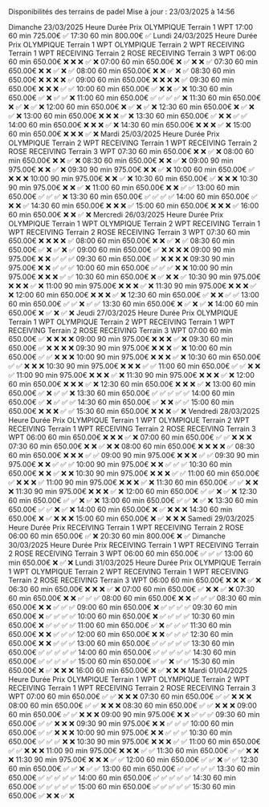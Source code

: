 Disponibilités des terrains de padel
Mise à jour : 23/03/2025 à 14:56

Dimanche 23/03/2025
Heure	Durée	Prix	OLYMPIQUE Terrain 1 WPT
17:00	60 min	725.00€	✅
17:30	60 min	800.00€	✅
Lundi 24/03/2025
Heure	Durée	Prix	OLYMPIQUE Terrain 1 WPT	OLYMPIQUE Terrain 2 WPT	RECEIVING Terrain 1 WPT	RECEIVING Terrain 2 ROSE	RECEIVING Terrain 3 WPT
06:00	60 min	650.00€	❌	❌	❌	✅	❌
07:00	60 min	650.00€	❌	✅	❌	❌	✅
07:30	60 min	650.00€	❌	❌	✅	❌	✅
08:00	60 min	650.00€	❌	❌	✅	❌	✅
08:30	60 min	650.00€	❌	❌	❌	❌	✅
09:00	60 min	650.00€	❌	❌	❌	❌	✅
09:30	60 min	650.00€	❌	❌	❌	✅	✅
10:00	60 min	650.00€	✅	❌	❌	✅	❌
10:30	60 min	650.00€	✅	❌	✅	✅	❌
11:00	60 min	650.00€	✅	✅	✅	✅	❌
11:30	60 min	650.00€	❌	✅	❌	✅	❌
12:00	60 min	650.00€	❌	✅	❌	✅	❌
12:30	60 min	650.00€	❌	✅	❌	✅	❌
13:00	60 min	650.00€	❌	❌	❌	✅	❌
13:30	60 min	650.00€	✅	❌	❌	✅	✅
14:00	60 min	650.00€	❌	❌	❌	✅	❌
14:30	60 min	650.00€	❌	❌	❌	✅	❌
15:00	60 min	650.00€	❌	❌	❌	✅	❌
Mardi 25/03/2025
Heure	Durée	Prix	OLYMPIQUE Terrain 2 WPT	RECEIVING Terrain 1 WPT	RECEIVING Terrain 2 ROSE	RECEIVING Terrain 3 WPT
07:30	60 min	650.00€	❌	❌	✅	❌
08:00	60 min	650.00€	❌	❌	✅	❌
08:30	60 min	650.00€	❌	❌	✅	❌
09:00	90 min	975.00€	❌	❌	✅	❌
09:30	90 min	975.00€	❌	❌	✅	❌
10:00	60 min	650.00€	✅	❌	❌	❌
10:00	90 min	975.00€	❌	❌	✅	❌
10:30	60 min	650.00€	✅	❌	❌	❌
10:30	90 min	975.00€	❌	❌	✅	❌
11:00	60 min	650.00€	❌	❌	✅	✅
13:00	60 min	650.00€	✅	✅	✅	❌
13:30	60 min	650.00€	✅	✅	✅	✅
14:00	60 min	650.00€	✅	❌	❌	✅
14:30	60 min	650.00€	❌	❌	❌	✅
15:00	60 min	650.00€	❌	❌	❌	✅
16:00	60 min	650.00€	❌	❌	✅	❌
Mercredi 26/03/2025
Heure	Durée	Prix	OLYMPIQUE Terrain 1 WPT	OLYMPIQUE Terrain 2 WPT	RECEIVING Terrain 1 WPT	RECEIVING Terrain 2 ROSE	RECEIVING Terrain 3 WPT
07:30	60 min	650.00€	❌	❌	❌	❌	✅
08:00	60 min	650.00€	❌	❌	✅	❌	✅
08:30	60 min	650.00€	✅	❌	✅	❌	✅
09:00	60 min	650.00€	✅	❌	❌	❌	❌
09:00	90 min	975.00€	❌	❌	✅	✅	✅
09:30	60 min	650.00€	✅	❌	❌	❌	❌
09:30	90 min	975.00€	❌	❌	✅	✅	✅
10:00	60 min	650.00€	✅	✅	✅	❌	❌
10:00	90 min	975.00€	❌	❌	❌	✅	✅
10:30	60 min	650.00€	❌	✅	❌	❌	✅
10:30	90 min	975.00€	❌	❌	❌	✅	❌
11:00	90 min	975.00€	❌	❌	❌	✅	❌
11:30	90 min	975.00€	❌	❌	❌	✅	❌
12:00	60 min	650.00€	❌	❌	❌	✅	❌
12:30	60 min	650.00€	✅	❌	❌	✅	✅
13:00	60 min	650.00€	✅	✅	❌	✅	✅
13:30	60 min	650.00€	❌	✅	❌	✅	❌
14:00	60 min	650.00€	❌	✅	❌	✅	❌
Jeudi 27/03/2025
Heure	Durée	Prix	OLYMPIQUE Terrain 1 WPT	OLYMPIQUE Terrain 2 WPT	RECEIVING Terrain 1 WPT	RECEIVING Terrain 2 ROSE	RECEIVING Terrain 3 WPT
07:00	60 min	650.00€	✅	❌	❌	❌	❌
09:00	90 min	975.00€	❌	❌	❌	✅	❌
09:30	60 min	650.00€	✅	❌	❌	❌	❌
09:30	90 min	975.00€	❌	❌	❌	✅	❌
10:00	60 min	650.00€	✅	✅	❌	❌	❌
10:00	90 min	975.00€	❌	❌	❌	✅	❌
10:30	60 min	650.00€	✅	✅	❌	❌	❌
10:30	90 min	975.00€	❌	❌	❌	✅	✅
11:00	60 min	650.00€	✅	✅	❌	❌	✅
11:00	90 min	975.00€	❌	❌	❌	✅	❌
11:30	90 min	975.00€	❌	❌	❌	✅	❌
12:00	60 min	650.00€	❌	❌	❌	✅	❌
12:30	60 min	650.00€	❌	❌	❌	✅	❌
13:00	60 min	650.00€	✅	❌	✅	✅	❌
13:30	60 min	650.00€	✅	✅	✅	✅	✅
14:00	60 min	650.00€	✅	❌	✅	✅	✅
14:30	60 min	650.00€	✅	❌	❌	✅	✅
15:00	60 min	650.00€	❌	❌	❌	✅	✅
15:30	60 min	650.00€	❌	❌	❌	✅	❌
Vendredi 28/03/2025
Heure	Durée	Prix	OLYMPIQUE Terrain 1 WPT	OLYMPIQUE Terrain 2 WPT	RECEIVING Terrain 1 WPT	RECEIVING Terrain 2 ROSE	RECEIVING Terrain 3 WPT
06:00	60 min	650.00€	❌	❌	❌	✅	❌
07:00	60 min	650.00€	✅	✅	❌	❌	❌
07:30	60 min	650.00€	❌	❌	✅	❌	❌
08:00	60 min	650.00€	❌	❌	❌	❌	✅
08:30	60 min	650.00€	❌	❌	❌	✅	✅
09:00	90 min	975.00€	❌	❌	❌	✅	✅
09:30	90 min	975.00€	❌	❌	✅	✅	✅
10:00	90 min	975.00€	❌	❌	✅	✅	✅
10:30	60 min	650.00€	❌	❌	✅	❌	❌
10:30	90 min	975.00€	❌	❌	❌	✅	✅
11:00	60 min	650.00€	✅	❌	❌	❌	✅
11:00	90 min	975.00€	❌	❌	❌	✅	❌
11:30	60 min	650.00€	✅	✅	❌	❌	❌
11:30	90 min	975.00€	❌	❌	❌	✅	❌
12:00	60 min	650.00€	✅	✅	❌	✅	❌
12:30	60 min	650.00€	✅	✅	❌	✅	❌
13:00	60 min	650.00€	✅	✅	❌	✅	❌
13:30	60 min	650.00€	✅	✅	❌	✅	❌
14:00	60 min	650.00€	❌	✅	❌	❌	❌
14:30	60 min	650.00€	❌	✅	❌	❌	❌
15:00	60 min	650.00€	❌	✅	❌	❌	❌
Samedi 29/03/2025
Heure	Durée	Prix	RECEIVING Terrain 1 WPT	RECEIVING Terrain 2 ROSE
06:00	60 min	650.00€	✅	❌
20:30	60 min	800.00€	❌	✅
Dimanche 30/03/2025
Heure	Durée	Prix	RECEIVING Terrain 1 WPT	RECEIVING Terrain 2 ROSE	RECEIVING Terrain 3 WPT
06:00	60 min	650.00€	✅	✅	✅
13:00	60 min	650.00€	❌	✅	❌
Lundi 31/03/2025
Heure	Durée	Prix	OLYMPIQUE Terrain 1 WPT	OLYMPIQUE Terrain 2 WPT	RECEIVING Terrain 1 WPT	RECEIVING Terrain 2 ROSE	RECEIVING Terrain 3 WPT
06:00	60 min	650.00€	❌	❌	❌	✅	❌
06:30	60 min	650.00€	❌	❌	❌	✅	❌
07:00	60 min	650.00€	✅	❌	❌	✅	❌
07:30	60 min	650.00€	❌	❌	✅	✅	✅
08:00	60 min	650.00€	❌	❌	✅	✅	✅
08:30	60 min	650.00€	❌	❌	✅	✅	✅
09:00	60 min	650.00€	❌	✅	✅	✅	✅
09:30	60 min	650.00€	❌	✅	✅	✅	✅
10:00	60 min	650.00€	❌	✅	✅	✅	✅
10:30	60 min	650.00€	❌	✅	✅	✅	✅
11:00	60 min	650.00€	✅	❌	✅	✅	✅
11:30	60 min	650.00€	❌	❌	✅	✅	✅
12:00	60 min	650.00€	❌	❌	✅	✅	✅
12:30	60 min	650.00€	❌	❌	✅	✅	✅
13:00	60 min	650.00€	✅	✅	✅	✅	✅
13:30	60 min	650.00€	✅	✅	✅	✅	✅
14:00	60 min	650.00€	✅	✅	✅	✅	✅
14:30	60 min	650.00€	✅	✅	✅	✅	✅
15:00	60 min	650.00€	✅	✅	❌	✅	✅
15:30	60 min	650.00€	❌	✅	❌	❌	❌
16:00	60 min	650.00€	❌	✅	❌	❌	❌
Mardi 01/04/2025
Heure	Durée	Prix	OLYMPIQUE Terrain 1 WPT	OLYMPIQUE Terrain 2 WPT	RECEIVING Terrain 1 WPT	RECEIVING Terrain 2 ROSE	RECEIVING Terrain 3 WPT
07:00	60 min	650.00€	✅	✅	❌	❌	❌
07:30	60 min	650.00€	✅	✅	❌	❌	❌
08:00	60 min	650.00€	✅	✅	❌	❌	❌
08:30	60 min	650.00€	✅	✅	❌	❌	❌
09:00	60 min	650.00€	✅	✅	❌	❌	❌
09:00	90 min	975.00€	❌	❌	✅	✅	✅
09:30	60 min	650.00€	✅	✅	❌	❌	❌
09:30	90 min	975.00€	❌	❌	✅	✅	✅
10:00	60 min	650.00€	✅	✅	❌	❌	❌
10:00	90 min	975.00€	❌	❌	✅	✅	✅
10:30	60 min	650.00€	✅	✅	✅	❌	❌
10:30	90 min	975.00€	❌	❌	❌	✅	✅
11:00	60 min	650.00€	✅	✅	❌	❌	❌
11:00	90 min	975.00€	❌	❌	❌	✅	✅
11:30	60 min	650.00€	✅	✅	❌	❌	❌
11:30	90 min	975.00€	❌	❌	❌	✅	✅
12:00	60 min	650.00€	✅	✅	❌	✅	✅
12:30	60 min	650.00€	✅	✅	❌	✅	✅
13:00	60 min	650.00€	✅	✅	✅	✅	✅
13:30	60 min	650.00€	✅	✅	✅	✅	✅
14:00	60 min	650.00€	✅	✅	✅	✅	✅
14:30	60 min	650.00€	✅	✅	✅	✅	✅
15:00	60 min	650.00€	✅	✅	✅	✅	✅
15:30	60 min	650.00€	✅	❌	❌	✅	❌
